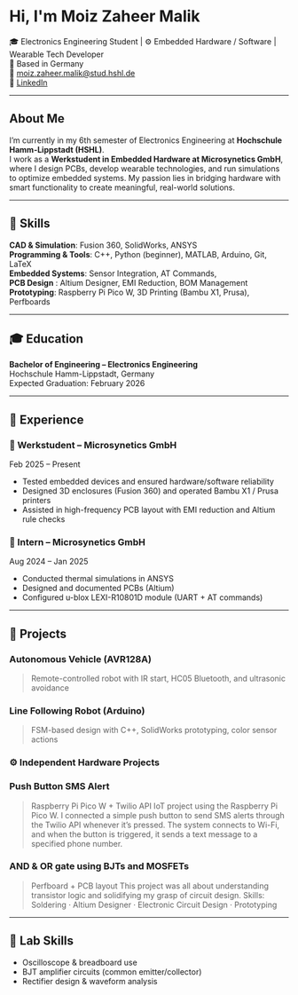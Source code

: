 # Hi, I'm Moiz Zaheer Malik

🎓 Electronics Engineering Student | ⚙️ Embedded Hardware / Software | Wearable Tech Developer  
📍 Based in Germany  
📧 moiz.zaheer.malik@stud.hshl.de  
🔗 [LinkedIn](https://www.linkedin.com/in/moiz-zaheer-malik-473ab1298)

---

##  About Me

I’m currently in my 6th semester of Electronics Engineering at **Hochschule Hamm-Lippstadt (HSHL)**.  
I work as a **Werkstudent in Embedded Hardware at Microsynetics GmbH**, where I design PCBs, develop wearable technologies, and run simulations to optimize embedded systems. My passion lies in bridging hardware with smart functionality to create meaningful, real-world solutions.

---

## 🔧 Skills

 **CAD & Simulation**: Fusion 360, SolidWorks, ANSYS  
 **Programming & Tools**: C++, Python (beginner), MATLAB, Arduino, Git, LaTeX  
 **Embedded Systems**: Sensor Integration, AT Commands,  
**PCB Design** : Altium Designer, EMI Reduction, BOM Management  
 **Prototyping**: Raspberry Pi Pico W, 3D Printing (Bambu X1, Prusa), Perfboards  

---

## 🎓 Education

**Bachelor of Engineering – Electronics Engineering**  
 Hochschule Hamm-Lippstadt, Germany  
 Expected Graduation: February 2026

---

## 💼 Experience

### 🔹 Werkstudent – Microsynetics GmbH  
 Feb 2025 – Present  
- Tested embedded devices and ensured hardware/software reliability  
- Designed 3D enclosures (Fusion 360) and operated Bambu X1 / Prusa printers  
- Assisted in high-frequency PCB layout with EMI reduction and Altium rule checks

### 🔹 Intern – Microsynetics GmbH  
 Aug 2024 – Jan 2025  
- Conducted thermal simulations in ANSYS  
- Designed and documented PCBs (Altium)  
- Configured u-blox LEXI-R10801D module (UART + AT commands)

---

## 📁 Projects



###  Autonomous Vehicle (AVR128A)  
> Remote-controlled robot with IR start, HC05 Bluetooth, and ultrasonic avoidance

###  Line Following Robot (Arduino)  
> FSM-based design with C++, SolidWorks prototyping, color sensor actions
> 
### ⚙ Independent Hardware Projects

###  Push Button SMS Alert 
>Raspberry Pi Pico W + Twilio API
>IoT project using the Raspberry Pi Pico W. I connected a simple push button to send SMS alerts through the Twilio API whenever it’s pressed. The system connects to Wi-Fi, and when the button is triggered, it sends a text message to a specified phone number.

###  AND & OR gate using BJTs and MOSFETs  
> Perfboard + PCB layout
>This project was all about understanding transistor logic and solidifying my grasp of circuit design.
>Skills: Soldering · Altium Designer · Electronic Circuit Design · Prototyping


---

## 🔬 Lab Skills

- Oscilloscope & breadboard use  
- BJT amplifier circuits (common emitter/collector)  
- Rectifier design & waveform analysis
